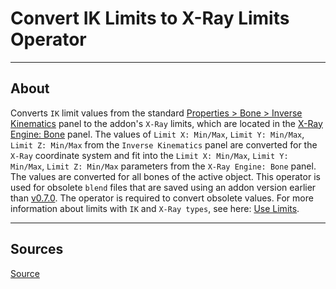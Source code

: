 # Convert IK Limits to X-Ray Limits Operator

___

## About

Converts `IK` limit values from the standard [Properties > Bone > Inverse Kinematics](https://docs.blender.org/manual/en/3.6/animation/armatures/bones/properties/inverse_kinematics.html) panel to the addon's `X-Ray` limits, which are located in the [X-Ray Engine: Bone](../addon-panels/blender-x-ray-addon-panel-bone.md) panel. The values of `Limit X: Min/Max`, `Limit Y: Min/Max`, `Limit Z: Min/Max` from the `Inverse Kinematics` panel are converted for the `X-Ray` coordinate system and fit into the `Limit X: Min/Max`, `Limit Y: Min/Max`, `Limit Z: Min/Max` parameters from the `X-Ray Engine: Bone` panel. The values are converted for all bones of the active object. This operator is used for obsolete `blend` files that are saved using an addon version earlier than [v0.7.0](https://github.com/PavelBlend/blender-xray/releases/tag/v0.7.0). The operator is required to convert obsolete values. For more information about limits with `IK` and `X-Ray types`, see here: [Use Limits](../addon-panels/blender-x-ray-addon-panel-armature.md).

___

## Sources

[Source](https://github.com/PavelBlend/blender-xray/wiki/Operator-IK-Limits#%D0%BE%D0%BF%D0%B5%D1%80%D0%B0%D1%82%D0%BE%D1%80-convert-ik-limits-to-x-ray-limits)
